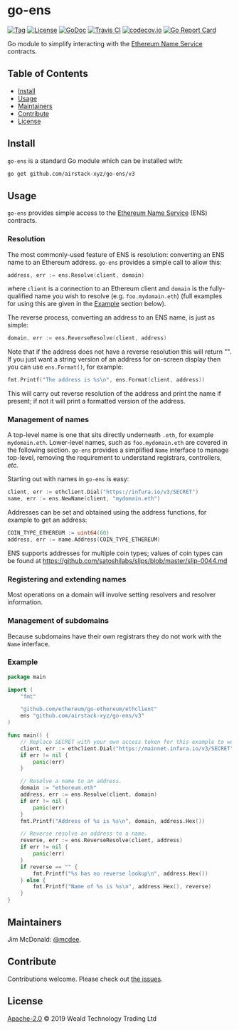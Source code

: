 # go-ens

[![Tag](https://img.shields.io/github/tag/airstack-xyz/go-ens.svg)](https://github.com/airstack-xyz/go-ens/releases/)
[![License](https://img.shields.io/github/license/airstack-xyz/go-ens.svg)](LICENSE)
[![GoDoc](https://godoc.org/github.com/airstack-xyz/go-ens?status.svg)](https://godoc.org/github.com/airstack-xyz/go-ens)
[![Travis CI](https://img.shields.io/travis/airstack-xyz/go-ens.svg)](https://travis-ci.org/airstack-xyz/go-ens)
[![codecov.io](https://img.shields.io/codecov/c/github/airstack-xyz/go-ens.svg)](https://codecov.io/github/airstack-xyz/go-ens)
[![Go Report Card](https://goreportcard.com/badge/github.com/airstack-xyz/go-ens)](https://goreportcard.com/report/github.com/airstack-xyz/go-ens)

Go module to simplify interacting with the [Ethereum Name Service](https://ens.domains/) contracts.

## Table of Contents

- [Install](#install)
- [Usage](#usage)
- [Maintainers](#maintainers)
- [Contribute](#contribute)
- [License](#license)

## Install

`go-ens` is a standard Go module which can be installed with:

```sh
go get github.com/airstack-xyz/go-ens/v3
```

## Usage

`go-ens` provides simple access to the [Ethereum Name Service](https://ens.domains/) (ENS) contracts.

### Resolution

The most commonly-used feature of ENS is resolution: converting an ENS name to an Ethereum address. `go-ens` provides a simple call to allow this:

```go
address, err := ens.Resolve(client, domain)
```

where `client` is a connection to an Ethereum client and `domain` is the fully-qualified name you wish to resolve (e.g. `foo.mydomain.eth`) (full examples for using this are given in the [Example](#Example) section below).

The reverse process, converting an address to an ENS name, is just as simple:

```go
domain, err := ens.ReverseResolve(client, address)
```

Note that if the address does not have a reverse resolution this will return "". If you just want a string version of an address for on-screen display then you can use `ens.Format()`, for example:

```go
fmt.Printf("The address is %s\n", ens.Format(client, address))
```

This will carry out reverse resolution of the address and print the name if present; if not it will print a formatted version of the address.

### Management of names

A top-level name is one that sits directly underneath `.eth`, for example `mydomain.eth`. Lower-level names, such as `foo.mydomain.eth` are covered in the following section. `go-ens` provides a simplified `Name` interface to manage top-level, removing the requirement to understand registrars, controllers, _etc._

Starting out with names in `go-ens` is easy:

```go
client, err := ethclient.Dial("https://infura.io/v3/SECRET")
name, err := ens.NewName(client, "mydomain.eth")
```

Addresses can be set and obtained using the address functions, for example to get an address:

```go
COIN_TYPE_ETHEREUM := uint64(60)
address, err := name.Address(COIN_TYPE_ETHEREUM)
```

ENS supports addresses for multiple coin types; values of coin types can be found at https://github.com/satoshilabs/slips/blob/master/slip-0044.md

### Registering and extending names

Most operations on a domain will involve setting resolvers and resolver information.

### Management of subdomains

Because subdomains have their own registrars they do not work with the `Name` interface.

### Example

```go
package main

import (
	"fmt"

	"github.com/ethereum/go-ethereum/ethclient"
	ens "github.com/airstack-xyz/go-ens/v3"
)

func main() {
	// Replace SECRET with your own access token for this example to work.
	client, err := ethclient.Dial("https://mainnet.infura.io/v3/SECRET")
	if err != nil {
		panic(err)
	}

	// Resolve a name to an address.
	domain := "ethereum.eth"
	address, err := ens.Resolve(client, domain)
	if err != nil {
		panic(err)
	}
	fmt.Printf("Address of %s is %s\n", domain, address.Hex())

	// Reverse resolve an address to a name.
	reverse, err := ens.ReverseResolve(client, address)
	if err != nil {
		panic(err)
	}
	if reverse == "" {
		fmt.Printf("%s has no reverse lookup\n", address.Hex())
	} else {
		fmt.Printf("Name of %s is %s\n", address.Hex(), reverse)
	}
}
```

## Maintainers

Jim McDonald: [@mcdee](https://github.com/mcdee).

## Contribute

Contributions welcome. Please check out [the issues](https://github.com/airstack-xyz/go-ens/issues).

## License

[Apache-2.0](LICENSE) © 2019 Weald Technology Trading Ltd
